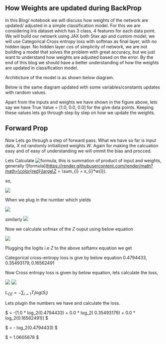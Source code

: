## **How Weights are updated during BackProp**


In this Blog/ notebook we will discuss how weights of the network are updated/ adjusted in a simple classification model. For this we are considering Iris dataset which has 3 class, 4 features for each data point. We will build our netowrk using JAX both Stax api and custom model, we will use Categorical Cross entropy loss with softmax as final layer, with no hidden layer. No hidden layer cos of simplicity of network, we are not building a model that solves the problem with great accuracy, but we just want to understand how weights are adjusted based on the error. By the end of this blog we should have a better understanding of how the weights are updated in classification model.

Architicture of the model is as shown below diagram.

Below is the same diagram updated with some variables/constants updates with random values.

Apart from the inputs and weights we have shown in the figure above, lets say we have True Value = [1.0, 0.0, 0.0] for the give data points. Keeping these values lets go through step by step on how we update the weights.

## Forward Prop

Now Lets go through a step of forward pass. What we have so far is input data, $X$ nd randomly initiallized weights $W$. Again for making the calcuation easy and of easy of understanding we will ommit the bias and procced. 

Lets Calculate ![formula](https://render.githubusercontent.com/render/math?math=\color{red}\large\Z_{1}^{1}), this is summation of product of input and weights, generally ![formula](https://render.githubusercontent.com/render/math?math=\color{red}\large\Z = \sum_{i} = x_{i}*w{i}).

so, 

<img src="https://render.githubusercontent.com/render/math?math={\color{black} \displaystyle\Z_{1}^{1} = x^{1} * w_{11}^{1} + x^{2} * w_{12}^{1} + x^{3} * w_{13}^{1} + x_{4} * w_{14}^{1}}">

When we plug in the number which yields 

<img src="https://render.githubusercontent.com/render/math?math={\color{black} \displaystyle\Z_{1}^{1} = (0.81 * 0.15) + (0.57 * 0.29) + (0.28 * 0.10) + (0.84 * 0.71) = 0.91119}">

similarly <img src="https://render.githubusercontent.com/render/math?math={\color{black} \displaystyle\Z_{2}^{1} = 0.6105, Z_{3}^{1} = -0.1517}">

Now we calculate sofmax of the $Z$ ouput using below equation 

<img src="https://render.githubusercontent.com/render/math?math={\color{black} \displaystyle\text\softmax(Y_{i}) = \frac {e^{y_{i}}}{\sum_{j=1}^{J} e^{y_{j}}}}">

Plugging the logits i.e $Z$ to the above softamx equation we get 

Categorical cross-entropy loss is give by below equation $0.4794433, 0.35493179, 0.16562491$

Now Cross entropy loss is given by below equation, lets calculate the loss, 

<img src="https://render.githubusercontent.com/render/math?math={\color{black} \displaystyle\text\CrosEntropyLoss = \sum_{h} y_h log(\hat y_h)}">

<img src="https://render.githubusercontent.com/render/math?math={\color{black} \displaystyle\text\E(\theta) = \frac{1}{m} \sum_{i=1}^{m} L(y, \hat y)}">

$L_{CE} = - \sum_{i=1} T_i log(S_i)$    

Lets plugin the numbers we have and calculate the loss.

$        = -[1.0 * log_2(0.4794433) + 0.0 * log_2( 0.35493179) + 0.0 * log_2(0.16562491)] $

$        = - log_2(0.4794433) $

$        = 1.0605678 $
